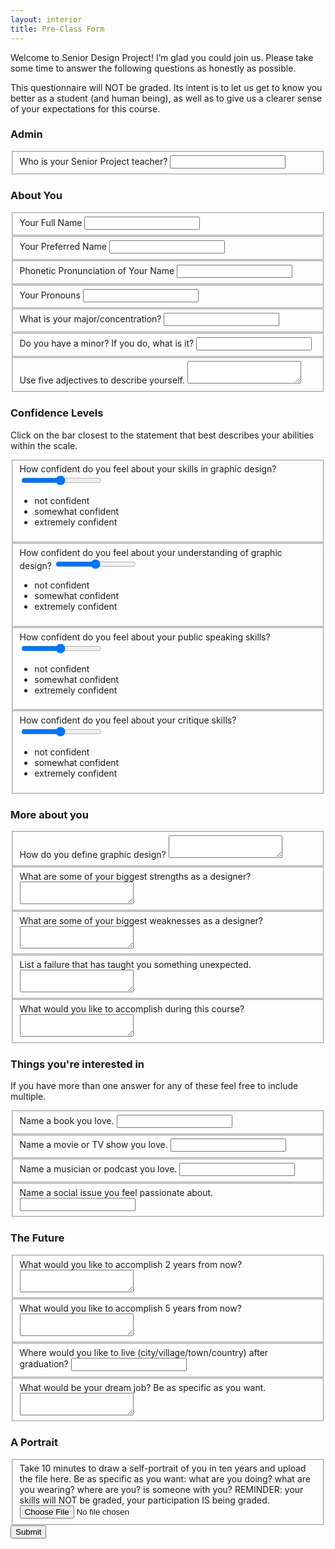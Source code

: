 ```yaml
---
layout: interior
title: Pre-Class Form
---
```


<form id="sp-form" action="https://getform.io/f/5b6a3696-e405-43ee-a72e-e391bd0f83a1"  method="POST" enctype="multipart/form-data">
  <p>Welcome to Senior Design Project! I’m glad you could join us. Please take some time to answer the following questions as honestly as possible.</p>
  <p>This questionnaire will NOT be graded. Its intent is to let us get to know you better as a student (and human being), as well as to give us a clearer sense of your expectations for this course.</p>
    <h3>Admin</h3>
    <fieldset>
      <label for="teacher">Who is your Senior Project teacher?</label>
      <input type="text" name="teacher" required>
    </fieldset>
    <h3>About You</h3>
    <fieldset>
      <label for="full-name">Your Full Name</label>
      <input type="text" name="full-name" required>
    </fieldset>
    <fieldset>
      <label for="preferred-name">Your Preferred Name</label>
      <input type="text" name="preferred-name" required>
    </fieldset>
    <fieldset>
      <label for="pronuciation">Phonetic Pronunciation of Your Name</label>
      <input type="text" name="pronunciation" required>
    </fieldset>
    <fieldset>
      <label for="pronouns">Your Pronouns</label>
      <input type="text" name="pronouns" required>
    </fieldset>
    <fieldset>
      <label for="major">What is your major/concentration?</label>
      <input type="text" name="major" required>
    </fieldset>
    <fieldset>
      <label for="minor">Do you have a minor? If you do, what is it?</label>
      <input type="text" name="minor" required>
    </fieldset>
    <fieldset>
      <label for="describe">Use five adjectives to describe yourself.</label>
      <textarea type="textarea" name="describe" required></textarea>
    </fieldset>
    <h3>Confidence Levels</h3>
    <p>Click on the bar closest to the statement that best describes your abilities within the scale.</p>
    <fieldset>
      <div class="slidecontainer">
        <label for="gd-skills">How confident do you feel about your skills in graphic design?</label>
        <input type="range" min="1" max="100" value="50" class="slider" id="gd-skills" name="gd-skills" required>
        <ul class="range-labels">
          <li class="label-left">not confident</li>
          <li class="label-center">somewhat confident</li>
          <li class="label-right">extremely confident</li>
        </ul>
      </div>
    </fieldset>
      <fieldset>
      <div class="slidecontainer">
        <label for="gd-understanding">How confident do you feel about your understanding of graphic design?</label>
        <input type="range" min="1" max="100" value="50" class="slider" id="gd-understanding" name="gd-understanding" required>
        <ul class="range-labels">
          <li class="label-left">not confident</li>
          <li class="label-center">somewhat confident</li>
          <li class="label-right">extremely confident</li>
        </ul>
      </div>
    </fieldset>
    <fieldset>
      <div class="slidecontainer">
        <label for="public-speaking">How confident do you feel about your public speaking skills?</label>
        <input type="range" min="1" max="100" value="50" class="slider" id="public-speaking" name="public-speaking" required>
        <ul class="range-labels">
          <li class="label-left">not confident</li>
          <li class="label-center">somewhat confident</li>
          <li class="label-right">extremely confident</li>
        </ul>
      </div>
    </fieldset>
    <fieldset>
      <div class="slidecontainer">
        <label for="critique">How confident do you feel about your critique  skills?</label>
        <input type="range" min="1" max="100" value="50" class="slider" id="critique" name="critique" required>
        <ul class="range-labels">
          <li class="label-left">not confident</li>
          <li class="label-center">somewhat confident</li>
          <li class="label-right">extremely confident</li>
        </ul>
      </div>
    </fieldset>
    <h3>More about you</h3>
    <fieldset>
      <label for="define">How do you define graphic design?</label>
      <textarea type="textarea" name="define" required></textarea>
    </fieldset>
    <fieldset>
      <label for="strengths">What are some of your biggest strengths as a designer?</label>
      <textarea type="textarea" name="strengths" required></textarea>
    </fieldset>
    <fieldset>
      <label for="weaknesses">What are some of your biggest weaknesses as a designer?</label>
      <textarea type="textarea" name="weaknesses" required></textarea>
    </fieldset>
    <fieldset>
      <label for="failure">List a failure that has taught you something unexpected.</label>
      <textarea type="textarea" name="failure" required></textarea>
    </fieldset>
    <fieldset>
      <label for="accomplish">What would you like to accomplish during this course?</label>
      <textarea type="textarea" name="accomplish" required></textarea>
    </fieldset>      
    <h3>Things you're interested in</h3>
    <p>If you have more than one answer for any of these feel free to include multiple.</p>
    <fieldset>
      <label for="book">Name a book you love.</label>
      <input type="text" name="book" required>
    </fieldset>
    <fieldset>
      <label for="movie">Name a movie or TV show you love.</label>
      <input type="text" name="movie" required>
    </fieldset>
    <fieldset>
      <label for="music">Name a musician or podcast you love.</label>
      <input type="text" name="music" required>
    </fieldset>
    <fieldset>
      <label for="social-issue">Name a social issue you feel passionate about.</label>
      <input type="text" name="social-issue" required>
    </fieldset>  
    <h3>The Future</h3>
    <fieldset>
      <label for="two-years">What would you like to accomplish 2 years from now?</label>
      <textarea type="textarea" name="two-years" required></textarea>
    </fieldset>
    <fieldset>
      <label for="five-years">What would you like to accomplish 5 years from now?</label>
      <textarea type="textarea" name="five-years" required></textarea>
    </fieldset>
    <fieldset>
      <label for="live">Where would you like to live (city/village/town/country) after graduation?</label>
      <input type="text" name="live" required>
    </fieldset>
    <fieldset>
      <label for="dream-job">What would be your dream job? Be as specific as you want.</label>
      <textarea type="textarea" name="dream-job" required></textarea>
    </fieldset>
    <h3>A Portrait</h3>
    <fieldset class="special">
      <label for="portrait">Take 10 minutes to draw a self-portrait of you in ten years and upload the file here. Be as specific as you want: what are you doing? what are you wearing? where are you? is someone with you? REMINDER: your skills will NOT be graded, your participation IS being graded.</label>
      <input type="file" name="portrait" id="portrait-but" required>
    </fieldset>
  <button id="sub-but" type="submit">Submit</button>
</form>
